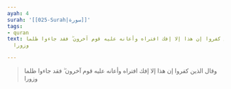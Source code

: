 ```yaml
---
ayah: 4
surah: '[[025-Surah|سورة]]'
tags:
- quran
text: وقال الذين كفروا إن هذا إلا إفك افتراه وأعانه عليه قوم آخرون ۖ فقد جاءوا ظلما
  وزورا

---
```

> وقال الذين كفروا إن هذا إلا إفك افتراه وأعانه عليه قوم آخرون ۖ فقد جاءوا ظلما وزورا
